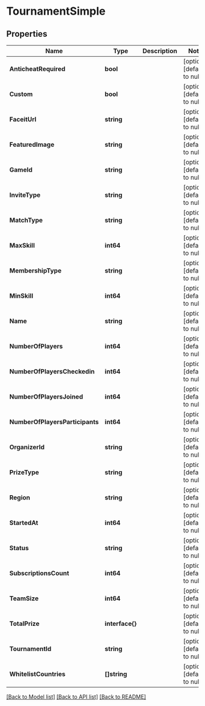 # TournamentSimple

## Properties
Name | Type | Description | Notes
------------ | ------------- | ------------- | -------------
**AnticheatRequired** | **bool** |  | [optional] [default to null]
**Custom** | **bool** |  | [optional] [default to null]
**FaceitUrl** | **string** |  | [optional] [default to null]
**FeaturedImage** | **string** |  | [optional] [default to null]
**GameId** | **string** |  | [optional] [default to null]
**InviteType** | **string** |  | [optional] [default to null]
**MatchType** | **string** |  | [optional] [default to null]
**MaxSkill** | **int64** |  | [optional] [default to null]
**MembershipType** | **string** |  | [optional] [default to null]
**MinSkill** | **int64** |  | [optional] [default to null]
**Name** | **string** |  | [optional] [default to null]
**NumberOfPlayers** | **int64** |  | [optional] [default to null]
**NumberOfPlayersCheckedin** | **int64** |  | [optional] [default to null]
**NumberOfPlayersJoined** | **int64** |  | [optional] [default to null]
**NumberOfPlayersParticipants** | **int64** |  | [optional] [default to null]
**OrganizerId** | **string** |  | [optional] [default to null]
**PrizeType** | **string** |  | [optional] [default to null]
**Region** | **string** |  | [optional] [default to null]
**StartedAt** | **int64** |  | [optional] [default to null]
**Status** | **string** |  | [optional] [default to null]
**SubscriptionsCount** | **int64** |  | [optional] [default to null]
**TeamSize** | **int64** |  | [optional] [default to null]
**TotalPrize** | **interface{}** |  | [optional] [default to null]
**TournamentId** | **string** |  | [optional] [default to null]
**WhitelistCountries** | **[]string** |  | [optional] [default to null]

[[Back to Model list]](../README.md#documentation-for-models) [[Back to API list]](../README.md#documentation-for-api-endpoints) [[Back to README]](../README.md)


